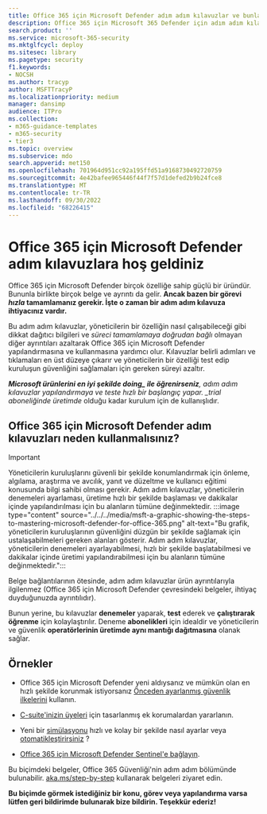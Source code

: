 ```yaml
---
title: Office 365 için Microsoft Defender adım adım kılavuzlar ve bunların nasıl kullanılacağı
description: Office 365 için Microsoft 365 Defender için adım adım kılavuzlar nelerdir? *Yalnızca bir görevi tamamlamak ve özellikleri ayarlamak için gereken adımlara* bakın. Deneme aboneliklerinde ve üretimde kullanım bilgileri. Bilgilerin aşırı yüklenmesini en aza indirmek ve yapılandırmanızı ve kullanımınızı hızlandırmak için tasarlanmış yönergeler.
search.product: ''
ms.service: microsoft-365-security
ms.mktglfcycl: deploy
ms.sitesec: library
ms.pagetype: security
f1.keywords:
- NOCSH
ms.author: tracyp
author: MSFTTracyP
ms.localizationpriority: medium
manager: dansimp
audience: ITPro
ms.collection:
- m365-guidance-templates
- m365-security
- tier3
ms.topic: overview
ms.subservice: mdo
search.appverid: met150
ms.openlocfilehash: 701964d951cc92a195ffd51a9168730492720759
ms.sourcegitcommit: 4e42bafee965446f44f7f57d1defed2b9b24fce8
ms.translationtype: MT
ms.contentlocale: tr-TR
ms.lasthandoff: 09/30/2022
ms.locfileid: "68226415"
---
```

# <a name="welcome-to-the-microsoft-defender-for-office-365-step-by-step-guides"></a>Office 365 için Microsoft Defender adım kılavuzlara hoş geldiniz

Office 365 için Microsoft Defender birçok özelliğe sahip güçlü bir üründür. Bununla birlikte birçok belge ve ayrıntı da gelir. **Ancak bazen bir görevi *hızla* tamamlamanız gerekir. İşte o zaman bir adım adım kılavuza ihtiyacınız vardır.**

Bu adım adım kılavuzlar, yöneticilerin bir özelliğin nasıl çalışabileceği gibi dikkat dağıtıcı bilgileri ve *süreci tamamlamaya doğrudan bağlı* olmayan diğer ayrıntıları azaltarak Office 365 için Microsoft Defender yapılandırmasına ve kullanmasına yardımcı olur. Kılavuzlar belirli adımları ve tıklamaları en üst düzeye çıkarır ve yöneticilerin bir özelliği test edip kuruluşun güvenliğini sağlamaları için gereken süreyi azaltır.

***Microsoft ürünlerini en iyi şekilde doing_ ile öğrenirseniz**, adım adım kılavuzlar yapılandırmaya ve teste hızlı bir başlangıç yapar. _trial aboneliğinde* *üretimde* olduğu kadar kurulum için de kullanışlıdır.

## <a name="why-use-microsoft-defender-for-office-365-step-by-step-guides"></a>Office 365 için Microsoft Defender adım kılavuzları neden kullanmalısınız?

> [!IMPORTANT]
> Yöneticilerin kuruluşlarını güvenli bir şekilde konumlandırmak için önleme, algılama, araştırma ve avcılık, yanıt ve düzeltme ve kullanıcı eğitimi konusunda bilgi sahibi olması gerekir. Adım adım kılavuzlar, yöneticilerin denemeleri ayarlaması, üretime hızlı bir şekilde başlaması ve dakikalar içinde yapılandırılması için bu alanların tümüne değinmektedir.
>:::image type="content" source="../../../media/msft-a-graphic-showing-the-steps-to-mastering-microsoft-defender-for-office-365.png" alt-text="Bu grafik, yöneticilerin kuruluşlarının güvenliğini düzgün bir şekilde sağlamak için ustalaşabilmeleri gereken alanları gösterir. Adım adım kılavuzlar, yöneticilerin denemeleri ayarlayabilmesi, hızlı bir şekilde başlatabilmesi ve dakikalar içinde üretimi yapılandırabilmesi için bu alanların tümüne değinmektedir.":::

Belge bağlantılarının ötesinde, adım adım kılavuzlar ürün ayrıntılarıyla ilgilenmez (Office 365 için Microsoft Defender çevresindeki belgeler, ihtiyaç duyduğunuzda ayrıntılıdır). 

Bunun yerine, bu kılavuzlar **denemeler** yaparak, **test** ederek ve **çalıştırarak öğrenme** için kolaylaştırılır. Deneme **abonelikleri** için idealdir ve yöneticilerin ve güvenlik **operatörlerinin üretimde aynı mantığı dağıtmasına** olanak sağlar.

## <a name="examples"></a>Örnekler

- Office 365 için Microsoft Defender yeni aldıysanız ve mümkün olan en hızlı şekilde korunmak istiyorsanız [Önceden ayarlanmış güvenlik ilkelerini](ensuring-you-always-have-the-optimal-security-controls-with-preset-security-policies.md) kullanın.

- [C-suite'inizin üyeleri](protect-your-c-suite-with-priority-account-protection.md) için tasarlanmış ek korumalardan yararlanın.

- Yeni bir [simülasyonu](how-to-run-attack-simulations-for-your-team.md) hızlı ve kolay bir şekilde nasıl ayarlar veya [otomatikleştirirsiniz](how-to-setup-attack-simulation-training-for-automated-attacks-and-training.md) ?

- [Office 365 için Microsoft Defender Sentinel'e bağlayın](connect-microsoft-defender-for-office-365-to-microsoft-sentinel.md).

Bu biçimdeki belgeler, Office 365 Güvenliği'nin adım adım bölümünde bulunabilir. [aka.ms/step-by-step](https://aka.ms/step-by-step) kullanarak belgeleri ziyaret edin.

**Bu biçimde görmek istediğiniz bir konu, görev veya yapılandırma varsa lütfen geri bildirimde bulunarak bize bildirin. Teşekkür ederiz!**
